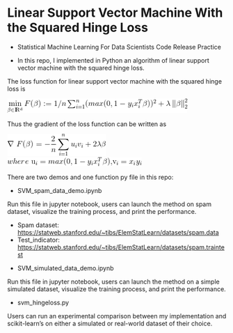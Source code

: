 # Linear Support Vector Machine With the Squared Hinge Loss

- Statistical Machine Learning For Data Scientists Code Release Practice

- In this repo, I implemented in Python an algorithm of linear support vector machine with the squared hinge loss.


The loss function for linear support vector machine with the squared hinge loss is

![Alt text](www/eq1.gif?raw=true "Title")

Thus the gradient of the loss function can be written as

![Alt text](www/eq2.gif?raw=true "Title")
![Alt text](www/eq3.gif?raw=true "Title")

There are two demos and one function py file in this repo:

* SVM_spam_data_demo.ipynb

Run this file in jupyter notebook, users can launch the method on spam dataset, visualize the training process, and print the performance.
-	Spam dataset: https://statweb.stanford.edu/~tibs/ElemStatLearn/datasets/spam.data
-	Test_indicator: https://statweb.stanford.edu/~tibs/ElemStatLearn/datasets/spam.traintest

* SVM_simulated_data_demo.ipynb

Run this file in jupyter notebook, users can launch the method on a simple simulated dataset,
visualize the training process, and print the performance.

* svm_hingeloss.py

Users can run an experimental comparison between my implementation and scikit-learn’s on either a simulated or real-world dataset of their choice.

